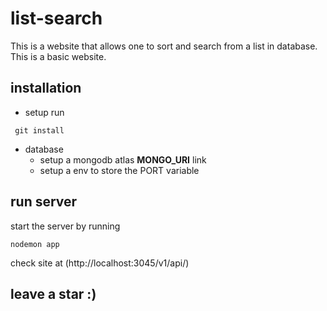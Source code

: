 # list-search
This is a website that allows one to sort and search from a list in database.
This is a basic website.
## installation
* setup
run  

<code> git install </code>

* database
  * setup a mongodb atlas <b>MONGO_URI</b> link
  * setup a env to store the PORT variable
## run server
start the server by running

<code>nodemon app</code>

check site at (http://localhost:3045/v1/api/)

## leave a star :)
